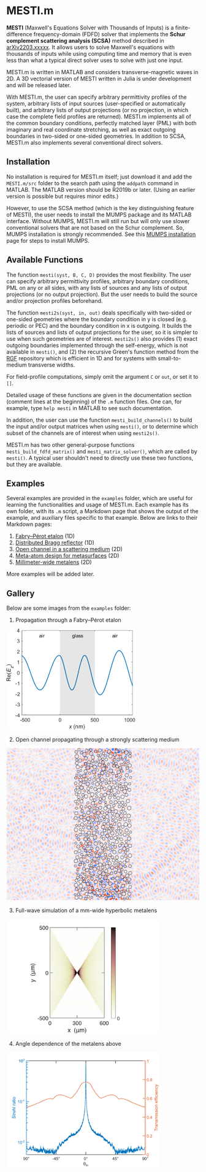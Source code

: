 # MESTI.m

**MESTI** (Maxwell's Equations Solver with Thousands of Inputs) is a finite-difference frequency-domain (FDFD) solver that implements the **Schur complement scattering analysis (SCSA)** method described in [arXiv2203.xxxxx](https://arxiv.org/abs/2203.xxxxx). It allows users to solve Maxwell's equations with thousands of inputs while using computing time and memory that is even less than what a typical direct solver uses to solve with just one input.

MESTI.m is written in MATLAB and considers transverse-magnetic waves in 2D. A 3D vectorial version of MESTI written in Julia is under development and will be released later.  

With MESTI.m, the user can specify arbitrary permittivity profiles of the system, arbitrary lists of input sources (user-specified or automatically built), and arbitrary lists of output projections (or no projection, in which case the complete field profiles are returned). MESTI.m implements all of the common boundary conditions, perfectly matched layer (PML) with both imaginary and real coordinate stretching, as well as exact outgoing boundaries in two-sided or one-sided geometries. In addition to SCSA, MESTI.m also implements several conventional direct solvers.

## Installation

No installation is required for MESTI.m itself; just download it and add the <code>MESTI.m/src</code> folder to the search path using the <code>addpath</code> command in MATLAB. The MATLAB version should be R2019b or later. (Using an earlier version is possible but requires minor edits.)

However, to use the SCSA method (which is the key distinguishing feature of MESTI), the user needs to install the MUMPS package and its MATLAB interface. Without MUMPS, MESTI.m will still run but will only use slower conventional solvers that are not based on the Schur complement. So, MUMPS installation is strongly recommended.  See this [MUMPS installation](./mumps/README.md) page for steps to install MUMPS.

## Available Functions 

The function <code>mesti(syst, B, C, D)</code> provides the most flexibility. The user can specify arbitrary permittivity profiles, arbitrary boundary conditions, PML on any or all sides, with any lists of sources and any lists of output projections (or no output projection). But the user needs to build the source and/or projection profiles beforehand.

The function <code>mesti2s(syst, in, out)</code> deals specifically with two-sided or one-sided geometries where the boundary condition in y is closed (e.g. periodic or PEC)  and the boundary condition in x is outgoing. It builds the lists of sources and lists of output projections for the user, so it is simpler to use when such geometries are of interest. <code>mesti2s()</code> also provides (1) exact outgoing boundaries implemented through the self-energy, which is not available in <code>mesti()</code>, and (2) the recursive Green's function method from the [RGF](https://github.com/chiaweihsu/RGF) repository which is efficient in 1D and for systems with small-to-medium transverse widths. 

For field-profile computations, simply omit the argument <code>C</code> or  <code>out</code>, or set it to <code>[]</code>.

Detailed usage of these functions are given in the documentation section (comment lines at the beginning) of the <code>.m</code> function files. One can, for example, type <code>help mesti</code> in MATLAB to see such documentation.

In addition, the user can use the function <code>mesti_build_channels()</code> to build the input and/or output matrices when using <code>mesti()</code>, or to determine which subset of the channels are of interest when using <code>mesti2s()</code>.

MESTI.m has two other general-purpose functions <code>mesti_build_fdfd_matrix()</code> and <code>mesti_matrix_solver()</code>, which are called by <code>mesti()</code>. A typical user shouldn't need to directly use these two functions, but they are available.

## Examples

Several examples are provided in the <code>examples</code> folder, which are useful for learning the functionalities and usage of MESTI.m. Each example has its own folder, with its <code>.m</code> script, a Markdown page that shows the output of the example, and auxiliary files specific to that example. Below are links to their Markdown pages:

1. [Fabry–Pérot etalon](./examples/1d_fabry_perot/fabry_perot.md) (1D)
2. [Distributed Bragg reflector](./examples/1d_distributed_bragg_reflector/distributed_bragg_reflector.md) (1D)
3. [Open channel in a scattering medium](./examples/2d_open_channel_through_disorder/open_channel_through_disorder.md) (2D)
4. [Meta-atom design for metasurfaces](./examples/2d_metalens_meta_atom/metalens_meta_atom.md) (2D)
6. [Millimeter-wide metalens](./examples/2d_metalens_full/metalens_full.md) (2D)

More examples will be added later.

## Gallery
Below are some images from the <code>examples</code> folder:

1. Propagation through a Fabry–Pérot etalon
<img src="./examples/1d_fabry_perot/fabry_perot_field_profile.gif" width="336" height="264"> 

2. Open channel propagating through a strongly scattering medium
<img src="./examples/2d_open_channel_through_disorder/disorder_open_channel.gif" width="530" height="398"> 

3. Full-wave simulation of a mm-wide hyperbolic metalens 
<img src="./examples/2d_metalens_full/metalens_intensity_profile_0_degree.png" width="400" height="300"> 

4. Angle dependence of the metalens above
<img src="./examples/2d_metalens_full/metalens_Strehl_ratio_and_transmission_eff.png" width="400" height="300"> 
